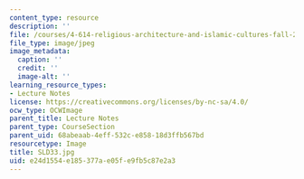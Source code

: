```yaml
---
content_type: resource
description: ''
file: /courses/4-614-religious-architecture-and-islamic-cultures-fall-2002/e24d1554e185377ae05fe9fb5c87e2a3_SLD33.jpg
file_type: image/jpeg
image_metadata:
  caption: ''
  credit: ''
  image-alt: ''
learning_resource_types:
- Lecture Notes
license: https://creativecommons.org/licenses/by-nc-sa/4.0/
ocw_type: OCWImage
parent_title: Lecture Notes
parent_type: CourseSection
parent_uid: 68abeaab-4eff-532c-e858-18d3ffb567bd
resourcetype: Image
title: SLD33.jpg
uid: e24d1554-e185-377a-e05f-e9fb5c87e2a3
---
```

